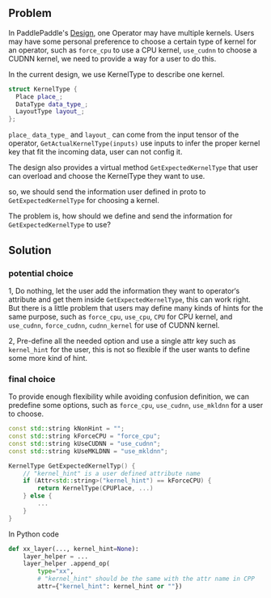 ## Problem
In PaddlePaddle's [Design](https://github.com/PaddlePaddle/Paddle/blob/develop/doc/design/switch_kernel.md), one Operator may have multiple kernels. Users may have some personal preference to choose a certain type of kernel for an operator, such as `force_cpu` to use a CPU kernel, `use_cudnn` to choose a CUDNN kernel, we need to provide a way for a user to do this.

In the current design,  we use KernelType to describe one kernel.

```cpp
struct KernelType {
  Place place_;
  DataType data_type_;
  LayoutType layout_;
};
```
 `place_` `data_type_` and `layout_` can come from the input tensor of the operator, `GetActualKernelType(inputs)` use inputs to infer the proper kernel key that fit the incoming data, user can not config it.

The design also provides a virtual method `GetExpectedKernelType` that user can overload and choose the KernelType they want to use.

so, we should send the information user defined in proto to `GetExpectedKernelType` for choosing a kernel.

The problem is, how should we define and send the information for `GetExpectedKernelType` to use?

## Solution

### potential choice
1, Do nothing, let the user add the information they want to operator‘s attribute and get them inside `GetExpectedKernelType`, this can work right. But there is a little problem that users may define many kinds of hints for the same purpose, such as `force_cpu`, `use_cpu`, `CPU` for CPU kernel, and `use_cudnn`, `force_cudnn`, `cudnn_kernel` for use of CUDNN kernel.

2, Pre-define all the needed option and use a single attr key such as `kernel_hint` for the user, this is not so flexible if the user wants to define some more kind of hint.

### final choice
To provide enough flexibility while avoiding confusion definition, we can predefine some options, such as `force_cpu`, `use_cudnn`, `use_mkldnn` for a user to choose.

```cpp
const std::string kNonHint = "";
const std::string kForceCPU = "force_cpu";
const std::string kUseCUDNN = "use_cudnn";
const std::string kUseMKLDNN = "use_mkldnn";

KernelType GetExpectedKernelTyp() {
    // "kernel_hint" is a user defined attribute name
	if (Attr<std::string>("kernel_hint") == kForceCPU) {
		return KernelType(CPUPlace, ...)
	} else {
		...
	}
}
```

In Python code

```python
def xx_layer(..., kernel_hint=None):
	layer_helper = ...
	layer_helper .append_op(
		type="xx",
		# "kernel_hint" should be the same with the attr name in CPP
		attr={"kernel_hint": kernel_hint or ""})
```
